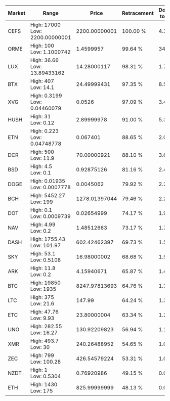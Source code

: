 | Market | Range | Price| Retracement | Doubles to 50% |
| --- | --- | --- | --- | --- |
| CEFS | High: 17000<br />Low: 2200.00000001 | 2200.00000001 | 100.00 % | 4.36 |
| ORME | High: 100<br />Low: 1.1000742 | 1.4599957 | 99.64 % | 34.62 |
| LUX | High: 36.66<br />Low: 13.89433162 | 14.28000117 | 98.31 % | 1.77 |
| BTX | High: 407<br />Low: 14.1 | 24.49999431 | 97.35 % | 8.59 |
| XVG | High: 0.3199<br />Low: 0.04460079 | 0.0526 | 97.09 % | 3.46 |
| HUSH | High: 31<br />Low: 0.12 | 2.89999978 | 91.00 % | 5.37 |
| ETN | High: 0.223<br />Low: 0.04748778 | 0.067401 | 88.65 % | 2.01 |
| DCR | High: 500<br />Low: 11.9 | 70.00000921 | 88.10 % | 3.66 |
| BSD | High: 4.5<br />Low: 0.1 | 0.92875126 | 81.16 % | 2.48 |
| DOGE | High: 0.01935<br />Low: 0.0007778 | 0.0045062 | 79.92 % | 2.23 |
| BCH | High: 5452.27<br />Low: 199 | 1278.01397044 | 79.46 % | 2.21 |
| DOT | High: 0.1<br />Low: 0.0009739 | 0.02654999 | 74.17 % | 1.90 |
| NAV | High: 4.99<br />Low: 0.2 | 1.48512663 | 73.17 % | 1.75 |
| DASH | High: 1755.43<br />Low: 101.97 | 602.42462397 | 69.73 % | 1.54 |
| SKY | High: 53.1<br />Low: 0.5108 | 16.98000002 | 68.68 % | 1.58 |
| ARK | High: 11.8<br />Low: 0.2 | 4.15940671 | 65.87 % | 1.44 |
| BTC | High: 19850<br />Low: 1935 | 8247.97813693 | 64.76 % | 1.32 |
| LTC | High: 375<br />Low: 21.6 | 147.99 | 64.24 % | 1.34 |
| ETC | High: 47.76<br />Low: 9.93 | 23.80000004 | 63.34 % | 1.21 |
| UNO | High: 282.55<br />Low: 16.27 | 130.92209823 | 56.94 % | 1.14 |
| XMR | High: 493.7<br />Low: 30 | 240.26488952 | 54.65 % | 1.09 |
| ZEC | High: 799<br />Low: 100.28 | 426.54579224 | 53.31 % | 1.05 |
| NZDT | High: 1<br />Low: 0.5304 | 0.76920986 | 49.15 % | 0.00 |
| ETH | High: 1430<br />Low: 175 | 825.99999999 | 48.13 % | 0.00 |
